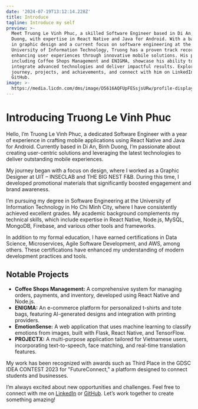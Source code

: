 ```yaml
---
date: '2024-07-19T13:12:14.228Z'
title: Introduce
tagline: Introduce my self
preview: >-
  Meet Truong Le Vinh Phuc, a skilled Software Engineer based in Di An, Binh
  Duong, with expertise in React Native and Java for Android. With a background
  in graphic design and a current focus on software engineering at the
  University of Information Technology, Truong has a proven track record of
  enhancing user experiences through innovative mobile solutions. His projects,
  including Coffee Shops Management and ENIGMA, showcase his ability to
  integrate advanced technologies and deliver impactful results. Explore Phuc's
  journey, projects, and achievements, and connect with him on LinkedIn or
  GitHub.
image: >-
  https://media.licdn.com/dms/image/D5616AQFUpFESsjsURw/profile-displaybackgroundimage-shrink_350_1400/0/1721918363172?e=1727308800&v=beta&t=La0GWFk9uXmW-FeYzcjUnjrXm8XzMvM58WobJ2BsEeQ
---
```

# Introducing Truong Le Vinh Phuc

Hello, I’m Truong Le Vinh Phuc, a dedicated Software Engineer with a year of experience in crafting mobile applications using React Native and Java for Android. Currently based in Di An, Binh Duong, I’m passionate about creating user-centric solutions and leveraging the latest technologies to deliver outstanding mobile experiences.

My journey began with a focus on design, where I worked as a Graphic Designer at UIT – INSECLAB and THE BIG NEST F&B. During this time, I developed promotional materials that significantly boosted engagement and brand awareness.

I’m pursuing my degree in Software Engineering at the University of Information Technology in Ho Chi Minh City, where I have consistently achieved excellent grades. My academic background complements my technical skills, which include expertise in React Native, Node.js, MySQL, MongoDB, Firebase, and various other tools and frameworks.

In addition to my formal education, I have earned certifications in Data Science, Microservices, Agile Software Development, and AWS, among others. These certifications have enhanced my understanding of modern development practices and tools.

## Notable Projects

- **Coffee Shops Management:** A comprehensive system for managing orders, payments, and inventory, developed using React Native and Node.js.
- **ENIGMA:** An e-commerce platform for personalized t-shirts and tote bags, featuring AI-generated designs and integration with printing providers.
- **EmotionSense:** A web application that uses machine learning to classify emotions from images, built with Flask, React Native, and TensorFlow.
- **PROJECTX:** A multi-purpose application tailored for Vietnamese users, incorporating text-to-speech, face matching, and real-time translation features.

My work has been recognized with awards such as Third Place in the GDSC IDEA CONTEST 2023 for "FutureConnect," a platform designed to connect students and businesses.

I’m always excited about new opportunities and challenges. Feel free to connect with me on [LinkedIn](https://linkedin.com/in/sloweyne) or [GitHub](https://github.com/sloweyyy). Let’s work together to create something amazing!
